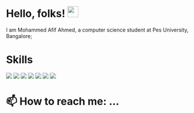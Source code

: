 
# Hello, folks! <img src="https://raw.githubusercontent.com/MartinHeinz/MartinHeinz/master/wave.gif" width="30px">
I am Mohammed Afif Ahmed, a computer science student at Pes University, Bangalore;

# Skills
![](https://img.shields.io/badge/NodeJs-informational?style=for-the-badge&logo=node.js&logoColor=white&color=339933)
![](https://img.shields.io/badge/ReactJs-informational?style=for-the-badge&logo=react&logoColor=white&color=blue)
![](https://img.shields.io/badge/python-informational?style=for-the-badge&logo=python&logoColor=white&color=3776AB)
![](https://img.shields.io/badge/Html-informational?style=for-the-badge&logo=html5&logoColor=white&color=E34F26)
![](https://img.shields.io/badge/Django-informational?style=for-the-badge&logo=django&logoColor=white&color=092E20)
![](https://img.shields.io/badge/C-informational?style=for-the-badge&logo=c&logoColor=white&color=A8B9CC)
![](https://img.shields.io/badge/Php-informational?style=for-the-badge&logo=php&logoColor=white&color=A8B9CC)




# 📫 How to reach me: ...




<!--
[![Header](https://raw.githubusercontent.com/MartinHeinz/<OWNER>/<OWNER>/readme_header.png "Header")](https://some-url.dev/)

**afif1400/afif1400** is a ✨ _special_ ✨ repository because its `README.md` (this file) appears on your GitHub profile.

Here are some ideas to get you started:

- 🔭 I’m currently working on ...
- 🌱 I’m currently learning ...
- 👯 I’m looking to collaborate on ...
- 🤔 I’m looking for help with ...
- 💬 Ask me about ...
- 📫 How to reach me: ...
- 😄 Pronouns: ...
- ⚡ Fun fact: ...
-->
